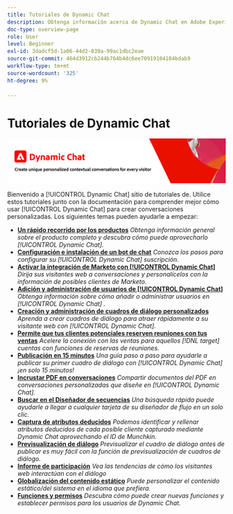 ```yaml
---
title: Tutoriales de Dynamic Chat
description: Obtenga información acerca de Dynamic Chat en Adobe Experience League. Utilice estos tutoriales junto con la documentación para comprender mejor cómo utilizar Dynamic Chat con el fin de crear conversaciones personalizadas.
doc-type: overview-page
role: User
level: Beginner
exl-id: 3dadcf5d-1a06-44d2-839a-99ac1dbc2eae
source-git-commit: 464d3912cb244b764b4dc6ee70919104104bdab9
workflow-type: tm+mt
source-wordcount: '325'
ht-degree: 9%

---
```


# Tutoriales de Dynamic Chat

![](assets/dynamic-chat-header.png)

Bienvenido a [!UICONTROL Dynamic Chat]  sitio de tutoriales de. Utilice estos tutoriales junto con la documentación para comprender mejor cómo usar [!UICONTROL Dynamic Chat]  para crear conversaciones personalizadas. Los siguientes temas pueden ayudarle a empezar:

* **[Un rápido recorrido por los productos](product-tour.md)**
  *Obtenga información general sobre el producto completo y descubra cómo puede aprovecharlo [!UICONTROL Dynamic Chat].*
* **[Configuración e instalación de un bot de chat](setup.md)**
  *Conozca los pasos para configurar su [!UICONTROL Dynamic Chat]  suscripción.*
* **[Activar la integración de Marketo con [!UICONTROL Dynamic Chat]](marketo-integration.md)**
  *Dirija sus visitantes web a conversaciones y personalícelos con la información de posibles clientes de Marketo.*
* **[Adición y administración de usuarios de [!UICONTROL Dynamic Chat]](user-management.md)**
  *Obtenga información sobre cómo añadir o administrar usuarios en [!UICONTROL Dynamic Chat] .*
* **[Creación y administración de cuadros de diálogo personalizados](dialogue-management.md)**
  *Aprenda a crear cuadros de diálogo para atraer rápidamente a su visitante web con [!UICONTROL Dynamic Chat].*
* **[Permite que tus clientes potenciales reserven reuniones con tus ventas](meeting-booking.md)**
  *Acelere la conexión con las ventas para aquellos [!DNL target] cuentas con funciones de reservas de reuniones.*
* **[Publicación en 15 minutos](go-live-in-15-minutes.md)**
  *Una guía paso a paso para ayudarle a publicar su primer cuadro de diálogo con [!UICONTROL Dynamic Chat]  ¡en solo 15 minutos!*
* **[Incrustar PDF en conversaciones](document-cloud-integration.md)**
  *Compartir documentos del PDF en conversaciones personalizadas que diseñe en [!UICONTROL Dynamic Chat].*
* **[Buscar en el Diseñador de secuencias](search-in-stream-designer.md)**
  *Una búsqueda rápida puede ayudarle a llegar a cualquier tarjeta de su diseñador de flujo en un solo clic.*
* **[Captura de atributos deducidos](capture-inferred-attributes.md)**
  *Podemos identificar y rellenar atributos deducidos de cada posible cliente capturado mediante Dynamic Chat aprovechando el ID de Munchkin.*
* **[Previsualización de diálogo](dialogue-preview.md)**
  *Previsualizar el cuadro de diálogo antes de publicar es muy fácil con la función de previsualización de cuadros de diálogo.*
* **[Informe de participación](engagement-report.md)**
  *Vea las tendencias de cómo los visitantes web interactúan con el diálogo*
* **[Globalización del contenido estático](globalization-of-static-content.md)**
  *Puede personalizar el contenido estático/del sistema en el idioma que prefiera.*
* **[Funciones y permisos](roles-and-permissions.md)**
  *Descubra cómo puede crear nuevas funciones y establecer permisos para los usuarios de Dynamic Chat.*

